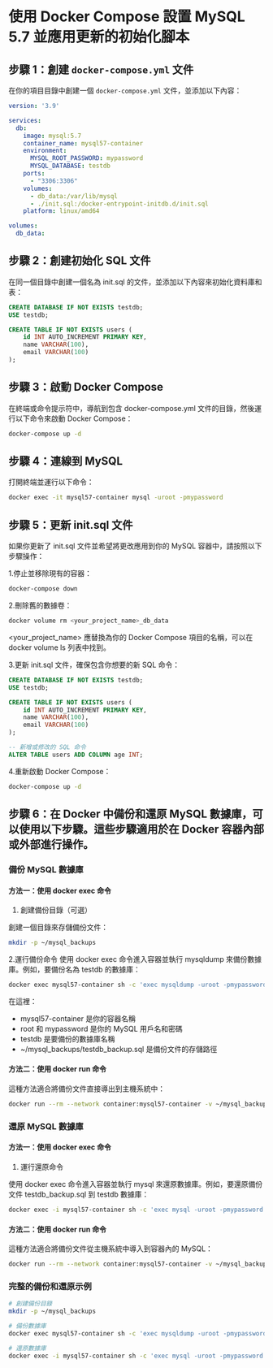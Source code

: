 # 使用 Docker Compose 設置 MySQL 5.7 並應用更新的初始化腳本

## 步驟 1：創建 `docker-compose.yml` 文件

在你的項目目錄中創建一個 `docker-compose.yml` 文件，並添加以下內容：

```yaml
version: '3.9'

services:
  db:
    image: mysql:5.7
    container_name: mysql57-container
    environment:
      MYSQL_ROOT_PASSWORD: mypassword
      MYSQL_DATABASE: testdb
    ports:
      - "3306:3306"
    volumes:
      - db_data:/var/lib/mysql
      - ./init.sql:/docker-entrypoint-initdb.d/init.sql
    platform: linux/amd64

volumes:
  db_data:
```

## 步驟 2：創建初始化 SQL 文件
在同一個目錄中創建一個名為 init.sql 的文件，並添加以下內容來初始化資料庫和表：
```sql
CREATE DATABASE IF NOT EXISTS testdb;
USE testdb;

CREATE TABLE IF NOT EXISTS users (
    id INT AUTO_INCREMENT PRIMARY KEY,
    name VARCHAR(100),
    email VARCHAR(100)
);
```

## 步驟 3：啟動 Docker Compose
在終端或命令提示符中，導航到包含 docker-compose.yml 文件的目錄，然後運行以下命令來啟動 Docker Compose：
```bash
docker-compose up -d
```


## 步驟 4：連線到 MySQL
打開終端並運行以下命令：
```bash
docker exec -it mysql57-container mysql -uroot -pmypassword
```


## 步驟 5：更新 init.sql 文件
如果你更新了 init.sql 文件並希望將更改應用到你的 MySQL 容器中，請按照以下步驟操作：

1.停止並移除現有的容器：
```bash
docker-compose down
```

2.刪除舊的數據卷：
```bash
docker volume rm <your_project_name>_db_data
```
<your_project_name> 應替換為你的 Docker Compose 項目的名稱，可以在 docker volume ls 列表中找到。

3.更新 init.sql 文件，確保包含你想要的新 SQL 命令：

```sql
CREATE DATABASE IF NOT EXISTS testdb;
USE testdb;

CREATE TABLE IF NOT EXISTS users (
    id INT AUTO_INCREMENT PRIMARY KEY,
    name VARCHAR(100),
    email VARCHAR(100)
);

-- 新增或修改的 SQL 命令
ALTER TABLE users ADD COLUMN age INT;
```

4.重新啟動 Docker Compose：
```bash
docker-compose up -d
```


## 步驟 6：在 Docker 中備份和還原 MySQL 數據庫，可以使用以下步驟。這些步驟適用於在 Docker 容器內部或外部進行操作。

### 備份 MySQL 數據庫
#### 方法一：使用 docker exec 命令
1. 創建備份目錄（可選）

創建一個目錄來存儲備份文件：
```bash
mkdir -p ~/mysql_backups
```

2.運行備份命令
使用 docker exec 命令進入容器並執行 mysqldump 來備份數據庫。例如，要備份名為 testdb 的數據庫：

```bash
docker exec mysql57-container sh -c 'exec mysqldump -uroot -pmypassword testdb' > ~/mysql_backups/testdb_backup.sql
```

在這裡：
- mysql57-container 是你的容器名稱
- root 和 mypassword 是你的 MySQL 用戶名和密碼
- testdb 是要備份的數據庫名稱
- ~/mysql_backups/testdb_backup.sql 是備份文件的存儲路徑

#### 方法二：使用 docker run 命令
這種方法適合將備份文件直接導出到主機系統中：

```bash
docker run --rm --network container:mysql57-container -v ~/mysql_backups:/backups mysql:5.7 sh -c 'exec mysqldump -uroot -pmypassword testdb > /backups/testdb_backup.sql'
```


### 還原 MySQL 數據庫
#### 方法一：使用 docker exec 命令
1. 運行還原命令

使用 docker exec 命令進入容器並執行 mysql 來還原數據庫。例如，要還原備份文件 testdb_backup.sql 到 testdb 數據庫：
```bash
docker exec -i mysql57-container sh -c 'exec mysql -uroot -pmypassword testdb' < ~/mysql_backups/testdb_backup.sql
```
#### 方法二：使用 docker run 命令
這種方法適合將備份文件從主機系統中導入到容器內的 MySQL：
```bash
docker run --rm --network container:mysql57-container -v ~/mysql_backups:/backups mysql:5.7 sh -c 'exec mysql -uroot -pmypassword testdb < /backups/testdb_backup.sql'
```

### 完整的備份和還原示例
```bash
# 創建備份目錄
mkdir -p ~/mysql_backups

# 備份數據庫
docker exec mysql57-container sh -c 'exec mysqldump -uroot -pmypassword testdb' > ~/mysql_backups/testdb_backup.sql

# 還原數據庫
docker exec -i mysql57-container sh -c 'exec mysql -uroot -pmypassword testdb' < ~/mysql_backups/testdb_backup.sql
```